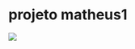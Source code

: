 # projeto matheus1
![](https://www.google.com/url?sa=i&url=https%3A%2F%2Fwww.domestika.org%2Fpt%2Fprojects%2F396590-gif-animados&psig=AOvVaw0bHrA-jqknTMXAzhTw67tw&ust=1719426725909000&source=images&cd=vfe&opi=89978449&ved=0CBAQjRxqFwoTCOiuo--x94YDFQAAAAAdAAAAABAE)
